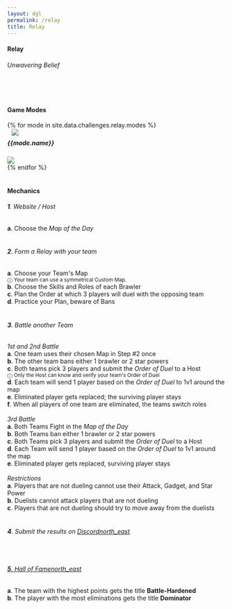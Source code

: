 ```yaml
---
layout: dgl
permalink: /relay
title: Relay
---
```


<div class="row">
    <div class="col s12 center-align bg-defense-grid">
        <h4 class="logo-text">Relay</h4>
        <h6 class="logo-sub-text">Unwavering Belief</h6>
        <br>
    </div>
</div>
<div class="container"> 
    <div class="row">
        <div class="col s12 m12 l12">
            <br>
            <h4>Game Modes</h4>
        </div>
        {% for mode in site.data.challenges.relay.modes %}
        <div class="col s12 m8 offset-m2 l6">
            <div class="card" style="background-color:#{{mode.color}};">
              <div class="card-content header-slim row valign-wrapper">
                <div class="col s2" style="margin-left: 10px;">
                  <img class="responsive-img logo-img" src="/assets/img/modes/{{mode.resource}}.png"> <!-- notice the "circle" class -->
                </div>
                <div class="col s10">
                  <h5 class="brawl-text white-text" style="margin-top: 0.456rem">
                    {{mode.name}}
                  </h5>
                </div>
              </div>
              <div class="card-image">
                <img src="/assets/img/modes/{{mode.background}}.png">
              </div>
            </div>
        </div>
        {% endfor %}
        <div class="col s12 m12 l12">
            <br>
            <h4>Mechanics</h4>
            <h6><b>1</b>. Website / Host</h6>
            <h7><b>a</b>. Choose the <i>Map of the Day</i></h7><br><br>
            <h6><b>2</b>. Form a Relay with your team</h6>
            <h7><b>a</b>. Choose your Team's Map</h7><br>
            <h7> <small>ⓘ Your team can use a symmetrical Custom Map.</small></h7><br>
            <h7><b>b</b>. Choose the Skills and Roles of each Brawler</h7><br>
            <h7><b>c</b>. Plan the Order at which 3 players will duel with the opposing team</h7><br>
            <h7><b>d</b>. Practice your Plan, beware of Bans</h7><br><br>
            <h6><b>3</b>. Battle another Team</h6>
            <h7><i>1st and 2nd Battle</i></h7><br>
            <h7><b>a</b>. One team uses their chosen Map in Step #2 once</h7><br>
            <h7><b>b</b>. The other team bans either 1 brawler or 2 star powers</h7><br>
            <h7><b>c</b>. Both teams pick 3 players and submit the <i>Order of Duel</i> to a Host</h7><br>
            <h7> <small>ⓘ Only the Host can know and verify your team's Order of Duel</small></h7><br>
            <h7><b>d</b>. Each team will send 1 player based on the <i>Order of Duel</i> to 1v1 around the map</h7><br>
            <h7><b>e</b>. Eliminated player gets replaced; the surviving player stays</h7><br>
            <h7><b>f</b>. When all players of one team are eliminated, the teams switch roles</h7><br><br>
            <h7><i>3rd Battle</i></h7><br>
            <h7><b>a</b>. Both Teams Fight in the <i>Map of the Day</i></h7><br>
            <h7><b>b</b>. Both Teams ban either 1 brawler or 2 star powers</h7><br>
            <h7><b>c</b>. Both Teams pick 3 players and submit the <i>Order of Duel</i> to a Host</h7><br>
            <h7><b>d</b>. Each Team will send 1 player based on the <i>Order of Duel</i> to 1v1 around the map</h7><br>
            <h7><b>e</b>. Eliminated player gets replaced, surviving player stays</h7><br><br>
            <h7><i>Restrictions</i></h7><br>
            <h7><b>a</b>. Players that are not dueling cannot use their Attack, Gadget, and Star Power</h7><br>
            <h7><b>b</b>. Duelists cannot attack players that are not dueling</h7><br>
            <h7><b>c</b>. Players that are not dueling should try to move away from the duelists</h7><br><br>
            <h6><b>4</b>. Submit the results on <a href="{{site.url}}/#chat">Discord<i class="material-icons tiny">north_east</i></a></h6><br>
            <a href="{{site.url}}/hall-of-fame"><h6><b>5</b>. Hall of Fame<i class="material-icons tiny">north_east</i></h6></a>
            <h7><b>a</b>. The team with the highest points gets the title <b>Battle-Hardened</b></h7><br>
            <h7><b>b</b>. The player with the most eliminations gets the title <b>Dominator</b></h7><br><br>
        </div>
    </div>
    <br><br><br>
</div>